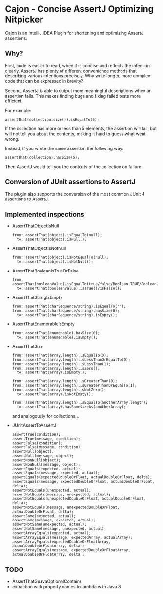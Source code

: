 # Cajon - Concise AssertJ Optimizing Nitpicker

Cajon is an IntelliJ IDEA Plugin for shortening and optimizing AssertJ assertions.

## Why?

First, code is easier to read, when it is concise and reflects the intention clearly.
AssertJ has plenty of different convenience methods that describing various intentions precisely.
Why write longer, more complex code that can be expressed in brevity?

Second, AssertJ is able to output more meaningful descriptions when an assertion fails.
This makes finding bugs and fixing failed tests more efficient.

For example:

```
assertThat(collection.size()).isEqualTo(5);
```

If the collection has more or less than 5 elements, the assertion will fail, but will not
tell you about the contents, making it hard to guess what went wrong.

Instead, if you wrote the same assertion the following way:

```
assertThat(collection).hasSize(5);
```

Then AssertJ would tell you the contents of the collection on failure.

## Conversion of JUnit assertions to AssertJ

The plugin also supports the conversion of the most common JUnit 4 assertions to AssertJ.

## Implemented inspections

- AssertThatObjectIsNull
  ```
  from: assertThat(object).isEqualTo(null);
    to: assertThat(object).isNull();
  ```
- AssertThatObjectIsNotNull
  ```
  from: assertThat(object).isNotEqualTo(null);  
    to: assertThat(object).isNotNull();
  ```
- AssertThatBooleanIsTrueOrFalse
  ```
  from: assertThat(booleanValue).isEqualTo(true/false/Boolean.TRUE/Boolean.FALSE);  
    to: assertThat(booleanValue).isTrue()/isFalse();
  ```
- AssertThatStringIsEmpty
  ```
  from: assertThat(charSequence/string).isEqualTo("");
  from: assertThat(charSequence/string).hasSize(0);
    to: assertThat(charSequence/string).isEmpty();
  ```
- AssertThatEnumerableIsEmpty
  ```
  from: assertThat(enumerable).hasSize(0);
    to: assertThat(enumerable).isEmpty();
  ```
- AssertThatSize
  ```
  from: assertThat(array.length).isEqualTo(0);
  from: assertThat(array.length).isLessThanOrEqualTo(0);
  from: assertThat(array.length).isLessThan(1);
  from: assertThat(array.length).isZero();
    to: assertThat(array).isEmpty();

  from: assertThat(array.length).isGreaterThan(0);
  from: assertThat(array.length).isGreaterThanOrEqualTo(1);
  from: assertThat(array.length).isNotZero();
    to: assertThat(array).isNotEmpty();

  from: assertThat(array.length).isEqualTo(anotherArray.length);
    to: assertThat(array).hasSameSizeAs(anotherArray);
  ```

  and analogously for collections...

- JUnitAssertToAssertJ
  ```
  assertTrue(condition);
  assertTrue(message, condition);
  assertFalse(condition);
  assertFalse(message, condition);
  assertNull(object);
  assertNull(message, object);
  assertNonNull(object);
  assertNonNull(message, object);
  assertEquals(expected, actual);
  assertEquals(message, expected, actual);
  assertEquals(expectedDoubleOrFloat, actualDoubleOrFloat, delta);
  assertEquals(message, expectedDoubleOrFloat, actualDoubleOrFloat, delta);
  assertNotEquals(unexpected, actual);
  assertNotEquals(message, unexpected, actual);
  assertNotEquals(unexpectedDoubleOrFloat, actualDoubleOrFloat, delta);
  assertNotEquals(message, unexpectedDoubleOrFloat, actualDoubleOrFloat, delta);
  assertSame(expected, actual);
  assertSame(message, expected, actual);
  assertNotSame(unexpected, actual);
  assertNotSame(message, unexpected, actual);
  assertArrayEquals(expected, actual);
  assertArrayEquals(message, expectedArray, actualArray);
  assertArrayEquals(expectedDoubleOrFloatArray, actualDoubleOrFloatArray, delta);
  assertArrayEquals(message, expectedDoubleOrFloatArray, actualDoubleOrFloatArray, delta);
  ```

## TODO
- AssertThatGuavaOptionalContains
- extraction with property names to lambda with Java 8